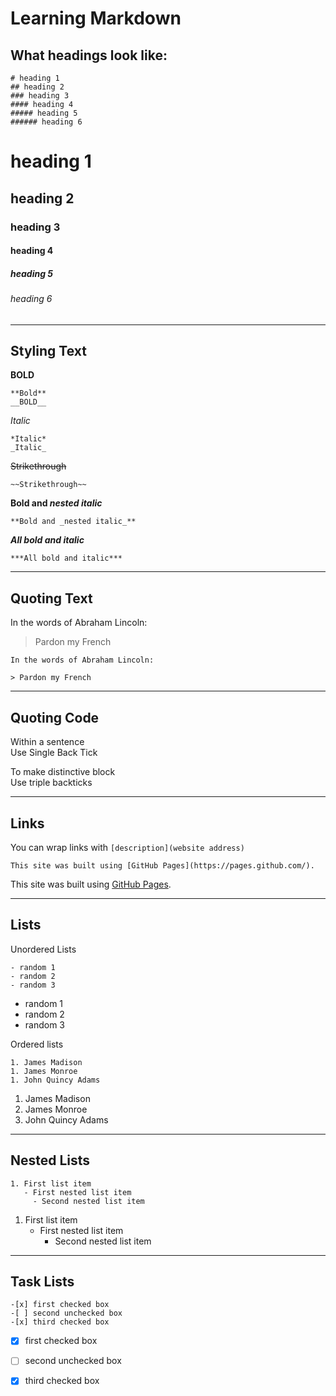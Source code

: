 # Learning Markdown

## What headings look like:

```
# heading 1
## heading 2
### heading 3
#### heading 4
##### heading 5
###### heading 6
```

# heading 1
## heading 2
### heading 3
#### heading 4
##### heading 5
###### heading 6

---------------------------------------------------

## Styling Text

**BOLD** 
```
**Bold**
__BOLD__
```

*Italic*
```
*Italic*
_Italic_
```

~~Strikethrough~~

`~~Strikethrough~~`

**Bold and _nested italic_**

`**Bold and _nested italic_**`

***All bold and italic***

`***All bold and italic***`

---------------------------------------------------
## Quoting Text

In the words of Abraham Lincoln:

> Pardon my French

```
In the words of Abraham Lincoln:

> Pardon my French
```

---------------------------------------------------

## Quoting Code

Within a sentence   
Use Single Back Tick

To make distinctive block  
Use triple backticks

---------------------------------------------------

## Links

You can wrap links with `[description](website address)`
```
This site was built using [GitHub Pages](https://pages.github.com/).
```
This site was built using [GitHub Pages](https://pages.github.com/).

---------------------------------------------------

## Lists

Unordered Lists
```
- random 1
- random 2
- random 3
```
- random 1
- random 2
- random 3

Ordered lists
```
1. James Madison
1. James Monroe
1. John Quincy Adams
```
1. James Madison
1. James Monroe
1. John Quincy Adams

---------------------------------------------------

## Nested Lists

```
1. First list item
   - First nested list item
     - Second nested list item
```

1. First list item
   - First nested list item
     - Second nested list item
     
---------------------------------------------------

## Task Lists

```
-[x] first checked box
-[ ] second unchecked box
-[x] third checked box
```

-[x] first checked box
-[ ] second unchecked box
-[x] third checked box

         
